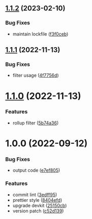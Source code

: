 ## [1.1.2](https://github.com/akijoey/hexo-renderer-rollup/compare/v1.1.1...v1.1.2) (2023-02-10)


### Bug Fixes

* maintain lockfile ([f3f0ceb](https://github.com/akijoey/hexo-renderer-rollup/commit/f3f0ceb2865c74decb0daefcfd9d7ce82ec6f56e))

## [1.1.1](https://github.com/akijoey/hexo-renderer-rollup/compare/v1.1.0...v1.1.1) (2022-11-13)


### Bug Fixes

* filter usage ([4f7756d](https://github.com/akijoey/hexo-renderer-rollup/commit/4f7756d4ee501d9c8d0ad9b187ff14177596c49f))

# [1.1.0](https://github.com/akijoey/hexo-renderer-rollup/compare/v1.0.0...v1.1.0) (2022-11-13)


### Features

* rollup filter ([5b74a36](https://github.com/akijoey/hexo-renderer-rollup/commit/5b74a361ef407b61b2833b18526c2dbd20c07e0d))

# 1.0.0 (2022-09-12)


### Bug Fixes

* output code ([e7ef805](https://github.com/akijoey/hexo-renderer-rollup/commit/e7ef8051e72797ec8a627cf946dfd7d069d7cf60))


### Features

* commit lint ([3edff95](https://github.com/akijoey/hexo-renderer-rollup/commit/3edff953a0c43ded97976bac644f4e715f117430))
* prettier style ([8404efd](https://github.com/akijoey/hexo-renderer-rollup/commit/8404efd282730f27462a5a78c89e48dcb82d14c4))
* upgrade devkit ([25150cb](https://github.com/akijoey/hexo-renderer-rollup/commit/25150cba9f93b7077f48117914482032334e9938))
* version patch ([c52d139](https://github.com/akijoey/hexo-renderer-rollup/commit/c52d139bce0f522faf050a213f838a054c8aa591))
